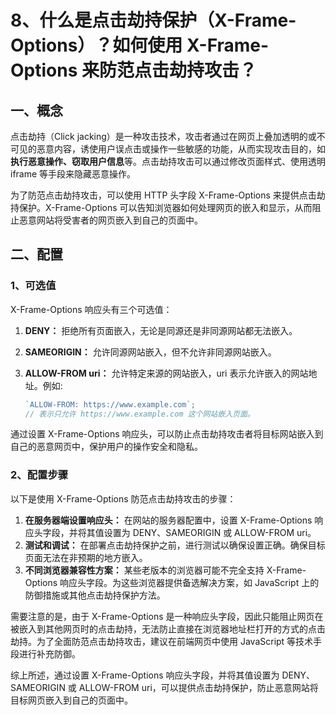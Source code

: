 # 8、什么是点击劫持保护（X-Frame-Options）？如何使用 X-Frame-Options 来防范点击劫持攻击？

## 一、概念

点击劫持（Click jacking）是一种攻击技术，攻击者通过在网页上叠加透明的或不可见的恶意内容，诱使用户误点击或操作一些敏感的功能，从而实现攻击目的，如**执行恶意操作、窃取用户信息**等。点击劫持攻击可以通过修改页面样式、使用透明 iframe 等手段来隐藏恶意操作。

为了防范点击劫持攻击，可以使用 HTTP 头字段 X-Frame-Options 来提供点击劫持保护。X-Frame-Options 可以告知浏览器如何处理网页的嵌入和显示，从而阻止恶意网站将受害者的网页嵌入到自己的页面中。

## 二、配置

### 1、可选值

X-Frame-Options 响应头有三个可选值：

1. **DENY：** 拒绝所有页面嵌入，无论是同源还是非同源网站都无法嵌入。
2. **SAMEORIGIN：** 允许同源网站嵌入，但不允许非同源网站嵌入。
3. **ALLOW-FROM uri：** 允许特定来源的网站嵌入，uri 表示允许嵌入的网站地址。例如:

   ```js
   `ALLOW-FROM: https://www.example.com`;
   // 表示只允许 https://www.example.com 这个网站嵌入页面。
   ```

通过设置 X-Frame-Options 响应头，可以防止点击劫持攻击者将目标网站嵌入到自己的恶意网页中，保护用户的操作安全和隐私。

### 2、配置步骤

以下是使用 X-Frame-Options 防范点击劫持攻击的步骤：

1. **在服务器端设置响应头：** 在网站的服务器配置中，设置 X-Frame-Options 响应头字段，并将其值设置为 DENY、SAMEORIGIN 或 ALLOW-FROM uri。
2. **测试和调试：** 在部署点击劫持保护之前，进行测试以确保设置正确。确保目标页面无法在非预期的地方嵌入。
3. **不同浏览器兼容性方案：** 某些老版本的浏览器可能不完全支持 X-Frame-Options 响应头字段。为这些浏览器提供备选解决方案，如 JavaScript 上的防御措施或其他点击劫持保护方法。

需要注意的是，由于 X-Frame-Options 是一种响应头字段，因此只能阻止网页在被嵌入到其他网页时的点击劫持，无法防止直接在浏览器地址栏打开的方式的点击劫持。为了全面防范点击劫持攻击，建议在前端网页中使用 JavaScript 等技术手段进行补充防御。

综上所述，通过设置 X-Frame-Options 响应头字段，并将其值设置为 DENY、SAMEORIGIN 或 ALLOW-FROM uri，可以提供点击劫持保护，防止恶意网站将目标网页嵌入到自己的页面中。
